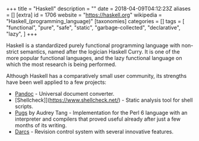 +++
title = "Haskell"
description = ""
date = 2018-04-09T04:12:23Z
aliases = []
[extra]
id = 1706
website = "https://haskell.org"
wikipedia = "Haskell_(programming_language)"
[taxonomies]
categories = []
tags = [
  "functional",
  "pure",
  "safe",
  "static",
  "garbage-collected",
  "declarative",
  "lazy",
]
+++

Haskell is a standardized purely functional programming language
with non-strict semantics, named after the logician Haskell Curry.
It is one of the more popular functional languages,
and the lazy functional language on which the most research is being performed.

Although Haskell has a comparatively small user community,
its strengths have been well applied to a few projects:

- [Pandoc](https://pandoc.org/) - Universal document converter.
- [Shellcheck]](https://www.shellcheck.net/) - Static analysis tool for shell scripts.
- [Pugs](https://en.wikipedia.org/wiki/Pugs_(compiler)) by Audrey Tang - Implementation for the Perl 6 language
    with an interpreter and compilers that proved useful already after just a few months of its writing.
- [Darcs](https://en.wikipedia.org/wiki/Darcs) - Revision control system with several innovative features.

